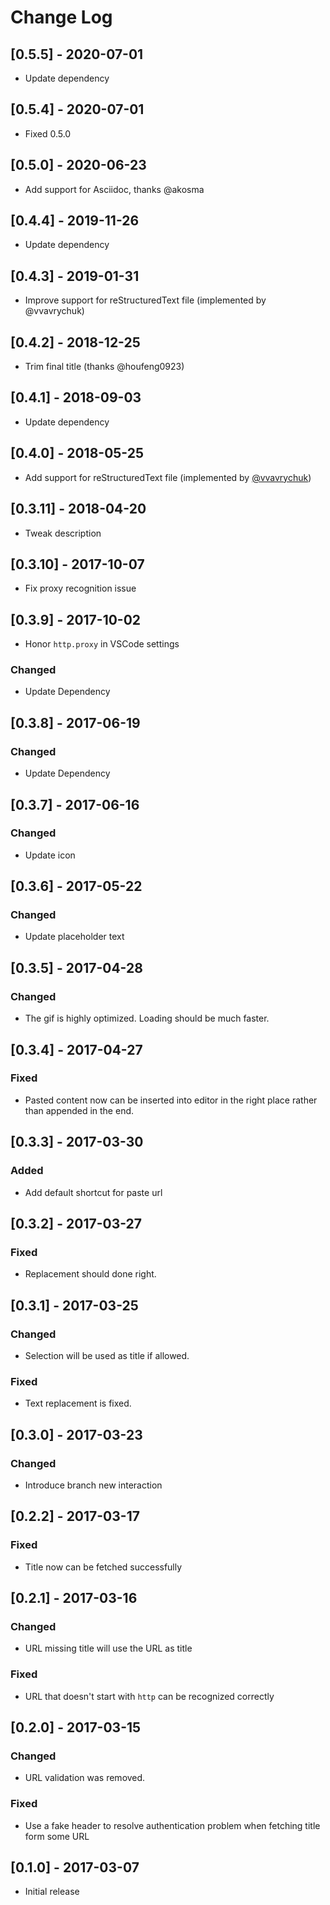 # Change Log

## [0.5.5] - 2020-07-01

- Update dependency

## [0.5.4] - 2020-07-01

- Fixed 0.5.0

## [0.5.0] - 2020-06-23

- Add support for Asciidoc, thanks @akosma 

## [0.4.4] - 2019-11-26

- Update dependency

## [0.4.3] - 2019-01-31

- Improve support for reStructuredText file (implemented by @vvavrychuk)

## [0.4.2] - 2018-12-25

- Trim final title (thanks @houfeng0923)

## [0.4.1] - 2018-09-03

- Update dependency

## [0.4.0] - 2018-05-25

- Add support for reStructuredText file (implemented by [@vvavrychuk](https://github.com/kukushi/PasteURL/pull/4))

## [0.3.11] - 2018-04-20

- Tweak description

## [0.3.10] - 2017-10-07

- Fix proxy recognition issue

## [0.3.9] - 2017-10-02

- Honor `http.proxy` in VSCode settings

### Changed

- Update Dependency

## [0.3.8] - 2017-06-19

### Changed

- Update Dependency

## [0.3.7] - 2017-06-16

### Changed

- Update icon

## [0.3.6] - 2017-05-22

### Changed

- Update placeholder text

## [0.3.5] - 2017-04-28

### Changed

- The gif is highly optimized. Loading should be much faster. 

## [0.3.4] - 2017-04-27

### Fixed

- Pasted content now can be inserted into editor in the right place rather than appended in the end. 

## [0.3.3] - 2017-03-30

### Added

- Add default shortcut for paste url

## [0.3.2] - 2017-03-27

### Fixed

- Replacement should done right.

## [0.3.1] - 2017-03-25

### Changed

- Selection will be used as title if allowed.

### Fixed

- Text replacement is fixed.

## [0.3.0] - 2017-03-23

### Changed

- Introduce branch new interaction

## [0.2.2] - 2017-03-17

### Fixed

- Title now can be fetched successfully

## [0.2.1] - 2017-03-16

### Changed

- URL missing title will use the URL as title

### Fixed

- URL that doesn't start with `http` can be recognized correctly

## [0.2.0] - 2017-03-15

### Changed

- URL validation was removed.

### Fixed

- Use a fake header to resolve authentication problem when fetching title form some URL 

## [0.1.0] - 2017-03-07

- Initial release